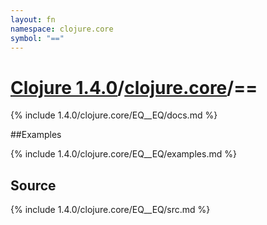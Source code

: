 ```yaml
---
layout: fn
namespace: clojure.core
symbol: "=="
---
```


# [Clojure 1.4.0](../../)/[clojure.core](../)/==

{% include 1.4.0/clojure.core/EQ__EQ/docs.md %}

##Examples

{% include 1.4.0/clojure.core/EQ__EQ/examples.md %}
## Source
{% include 1.4.0/clojure.core/EQ__EQ/src.md %}


